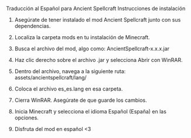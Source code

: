 Traducción al Español para Ancient Spellcraft
Instrucciones de instalación

1. Asegúrate de tener instalado el mod Ancient Spellcraft junto con sus dependencias.

2. Localiza la carpeta mods en tu instalación de Minecraft.

3. Busca el archivo del mod, algo como:
   AncientSpellcraft-x.x.x.jar

4. Haz clic derecho sobre el archivo .jar y selecciona Abrir con WinRAR.

5. Dentro del archivo, navega a la siguiente ruta:
   assets/ancientspellcraft/lang/

6. Coloca el archivo es_es.lang en esa carpeta.

7. Cierra WinRAR. Asegúrate de que guarde los cambios.

8. Inicia Minecraft y selecciona el idioma Español (España) en las opciones.

9. Disfruta del mod en español <3
